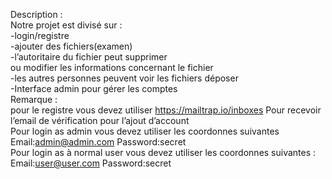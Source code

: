 Description :<br/>
Notre projet est divisé sur :<br/>
-login/registre<br/>
-ajouter des fichiers(examen)<br/>
-l’autoritaire du fichier peut supprimer <br/>
ou modifier les informations concernant le fichier<br/>
-les autres personnes peuvent voir les 
fichiers déposer<br/>
-Interface admin pour gérer les comptes<br/>
Remarque :<br/> pour le registre vous devez 
utiliser https://mailtrap.io/inboxes
Pour recevoir l’email de vérification pour 
l’ajout d’account<br/>
Pour login as admin vous devez 
utiliser les coordonnes suivantes
Email:admin@admin.com
Password:secret<br/>
Pour login as à normal user vous 
devez utiliser les coordonnes 
suivantes :
Email:user@user.com
Password:secret
